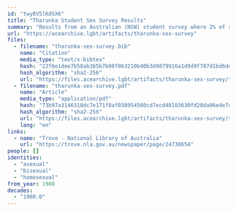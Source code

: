 ```yaml
---
id: "twy8V5lKdSX6"
title: "Tharunka Student Sex Survey Results"
summary: "Results from an Australian (NSW) student survey where 2% of respondents said they were \"asexual (i.e. no sex drive)\"."
url: "https://acearchive.lgbt/artifacts/tharunka-sex-survey"
files:
  - filename: "tharunka-sex-survey.bib"
    name: "Citation"
    media_type: "text/x-bibtex"
    hash: "22f6e1dee7b58ab365b7b98f063210b40b3d9879916a1d9d9f787d1bd6de43ca"
    hash_algorithm: "sha2-256"
    url: "https://files.acearchive.lgbt/artifacts/tharunka-sex-survey/tharunka-sex-survey.bib"
  - filename: "tharunka-sex-survey.pdf"
    name: "Article"
    media_type: "application/pdf"
    hash: "73b97a3146318dc7e171f8af038954560cd7ecd40103630fd28da06e4e7c40f1"
    hash_algorithm: "sha2-256"
    url: "https://files.acearchive.lgbt/artifacts/tharunka-sex-survey/tharunka-sex-survey.pdf"
    lang: "en"
links:
  - name: "Trove - National Library of Australia"
    url: "https://trove.nla.gov.au/newspaper/page/24738654"
people: []
identities:
  - "asexual"
  - "bisexual"
  - "homosexual"
from_year: 1980
decades:
  - "1980.0"
---
```

